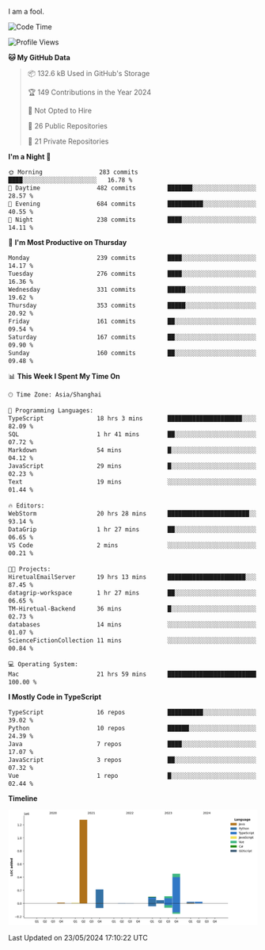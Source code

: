 I am a fool.

<!--START_SECTION:waka-->
![Code Time](http://img.shields.io/badge/Code%20Time-1%2C456%20hrs%2058%20mins-blue)

![Profile Views](http://img.shields.io/badge/Profile%20Views-0-blue)

**🐱 My GitHub Data** 

> 📦 132.6 kB Used in GitHub's Storage 
 > 
> 🏆 149 Contributions in the Year 2024
 > 
> 🚫 Not Opted to Hire
 > 
> 📜 26 Public Repositories 
 > 
> 🔑 21 Private Repositories 
 > 
**I'm a Night 🦉** 

```text
🌞 Morning                283 commits         ████░░░░░░░░░░░░░░░░░░░░░   16.78 % 
🌆 Daytime                482 commits         ███████░░░░░░░░░░░░░░░░░░   28.57 % 
🌃 Evening                684 commits         ██████████░░░░░░░░░░░░░░░   40.55 % 
🌙 Night                  238 commits         ████░░░░░░░░░░░░░░░░░░░░░   14.11 % 
```
📅 **I'm Most Productive on Thursday** 

```text
Monday                   239 commits         ████░░░░░░░░░░░░░░░░░░░░░   14.17 % 
Tuesday                  276 commits         ████░░░░░░░░░░░░░░░░░░░░░   16.36 % 
Wednesday                331 commits         █████░░░░░░░░░░░░░░░░░░░░   19.62 % 
Thursday                 353 commits         █████░░░░░░░░░░░░░░░░░░░░   20.92 % 
Friday                   161 commits         ██░░░░░░░░░░░░░░░░░░░░░░░   09.54 % 
Saturday                 167 commits         ██░░░░░░░░░░░░░░░░░░░░░░░   09.90 % 
Sunday                   160 commits         ██░░░░░░░░░░░░░░░░░░░░░░░   09.48 % 
```


📊 **This Week I Spent My Time On** 

```text
🕑︎ Time Zone: Asia/Shanghai

💬 Programming Languages: 
TypeScript               18 hrs 3 mins       █████████████████████░░░░   82.09 % 
SQL                      1 hr 41 mins        ██░░░░░░░░░░░░░░░░░░░░░░░   07.72 % 
Markdown                 54 mins             █░░░░░░░░░░░░░░░░░░░░░░░░   04.12 % 
JavaScript               29 mins             █░░░░░░░░░░░░░░░░░░░░░░░░   02.23 % 
Text                     19 mins             ░░░░░░░░░░░░░░░░░░░░░░░░░   01.44 % 

🔥 Editors: 
WebStorm                 20 hrs 28 mins      ███████████████████████░░   93.14 % 
DataGrip                 1 hr 27 mins        ██░░░░░░░░░░░░░░░░░░░░░░░   06.65 % 
VS Code                  2 mins              ░░░░░░░░░░░░░░░░░░░░░░░░░   00.21 % 

🐱‍💻 Projects: 
HiretualEmailServer      19 hrs 13 mins      ██████████████████████░░░   87.45 % 
datagrip-workspace       1 hr 27 mins        ██░░░░░░░░░░░░░░░░░░░░░░░   06.65 % 
TM-Hiretual-Backend      36 mins             █░░░░░░░░░░░░░░░░░░░░░░░░   02.73 % 
databases                14 mins             ░░░░░░░░░░░░░░░░░░░░░░░░░   01.07 % 
ScienceFictionCollection 11 mins             ░░░░░░░░░░░░░░░░░░░░░░░░░   00.84 % 

💻 Operating System: 
Mac                      21 hrs 59 mins      █████████████████████████   100.00 % 
```

**I Mostly Code in TypeScript** 

```text
TypeScript               16 repos            ██████████░░░░░░░░░░░░░░░   39.02 % 
Python                   10 repos            ██████░░░░░░░░░░░░░░░░░░░   24.39 % 
Java                     7 repos             ████░░░░░░░░░░░░░░░░░░░░░   17.07 % 
JavaScript               3 repos             ██░░░░░░░░░░░░░░░░░░░░░░░   07.32 % 
Vue                      1 repo              █░░░░░░░░░░░░░░░░░░░░░░░░   02.44 % 
```



**Timeline**

![Lines of Code chart](https://raw.githubusercontent.com/VeejaLiu/VeejaLiu/master/assets/bar_graph.png)


 Last Updated on 23/05/2024 17:10:22 UTC
<!--END_SECTION:waka-->
